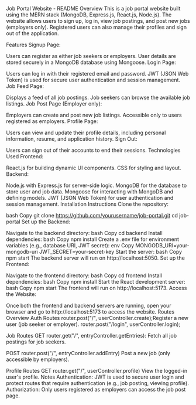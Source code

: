 Job Portal Website - README
Overview
This is a job portal website built using the MERN stack (MongoDB, Express.js, React.js, Node.js). The website allows users to sign up, log in, view job postings, and post new jobs (employers only). Registered users can also manage their profiles and sign out of the application.

Features
Signup Page:

Users can register as either job seekers or employers.
User details are stored securely in a MongoDB database using Mongoose.
Login Page:

Users can log in with their registered email and password.
JWT (JSON Web Token) is used for secure user authentication and session management.
Job Feed Page:

Displays a feed of all job postings.
Job seekers can browse the available job listings.
Job Post Page (Employer only):

Employers can create and post new job listings.
Accessible only to users registered as employers.
Profile Page:

Users can view and update their profile details, including personal information, resume, and application history.
Sign Out:

Users can sign out of their accounts to end their sessions.
Technologies Used
Frontend:

React.js for building dynamic UI components.
CSS for styling and layout.
Backend:

Node.js with Express.js for server-side logic.
MongoDB for the database to store user and job data.
Mongoose for interacting with MongoDB and defining models.
JWT (JSON Web Token) for user authentication and session management.
Installation Instructions
Clone the repository:

bash
Copy
git clone https://github.com/yourusername/job-portal.git
cd job-portal
Set up the Backend:

Navigate to the backend directory:
bash
Copy
cd backend
Install dependencies:
bash
Copy
npm install
Create a .env file for environment variables (e.g., database URI, JWT secret):
env
Copy
MONGODB_URI=your-mongodb-uri
JWT_SECRET=your-secret-key
Start the server:
bash
Copy
npm start
The backend server will run on http://localhost:5050.
Set up the Frontend:

Navigate to the frontend directory:
bash
Copy
cd frontend
Install dependencies:
bash
Copy
npm install
Start the React development server:
bash
Copy
npm start
The frontend will run on http://localhost:5173.
Access the Website:

Once both the frontend and backend servers are running, open your browser and go to http://localhost:5173 to access the website.
Routes Overview
Auth Routes
router.post("/", userController.create);Register a new user (job seeker or employer).
router.post("/login", userController.login);

Job Routes
GET router.get("/", entryController.getEntries): Fetch all job postings for job seekers.

POST router.post("/", entryController.addEntry) Post a new job (only accessible by employers).

Profile Routes
GET router.get("/", userController.profile) View the logged-in user's profile.
Notes
Authentication: JWT is used to secure user login and protect routes that require authentication (e.g., job posting, viewing profile).
Authorization: Only users registered as employers can access the job post page.
